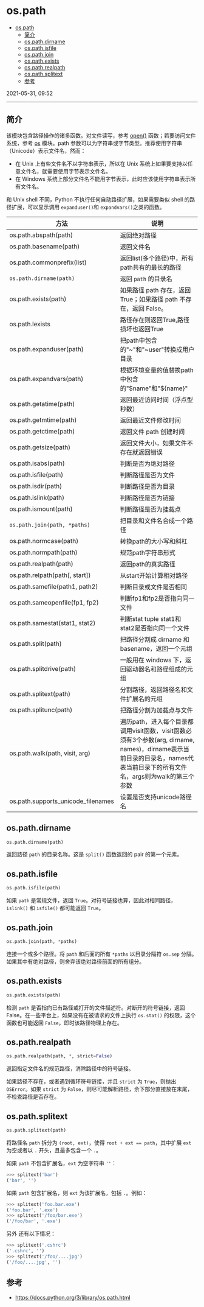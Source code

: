 # os.path

- [os.path](#ospath)
  - [简介](#简介)
  - [os.path.dirname](#ospathdirname)
  - [os.path.isfile](#ospathisfile)
  - [os.path.join](#ospathjoin)
  - [os.path.exists](#ospathexists)
  - [os.path.realpath](#ospathrealpath)
  - [os.path.splitext](#ospathsplitext)
  - [参考](#参考)

2021-05-31, 09:52
***

## 简介

该模块包含路径操作的诸多函数。对文件读写，参考 [open()](python_io.md#open) 函数；若要访问文件系统，参考 [os](../api/os.md) 模块。path 参数可以为字符串或字节类型。推荐使用字符串（Unicode）表示文件名，然而：

- 在 Unix 上有些文件名不以字符串表示，所以在 Unix 系统上如果要支持以任意文件名，就需要使用字节表示文件名。
- 在 Windows 系统上部分文件名不能用字节表示，此时应该使用字符串表示所有文件名。

和 Unix shell 不同，Python 不执行任何自动路径扩展，如果需要类似 shell 的路径扩展，可以显示调用 `expanduser()`和 `expandvars()`之类的函数。

|方法|说明|
|---|---|
|os.path.abspath(path)|返回绝对路径|
|os.path.basename(path)|返回文件名|
|os.path.commonprefix(list)|返回list(多个路径)中，所有path共有的最长的路径|
|`os.path.dirname(path)`|返回 `path` 的目录名|
|os.path.exists(path)|如果路径 path 存在，返回 True；如果路径 path 不存在，返回 False。|
|os.path.lexists|路径存在则返回True,路径损坏也返回True|
|os.path.expanduser(path)|把path中包含的"~"和"~user"转换成用户目录|
|os.path.expandvars(path)|根据环境变量的值替换path中包含的"$name"和"${name}"|
|os.path.getatime(path)|返回最近访问时间（浮点型秒数）|
|os.path.getmtime(path)|返回最近文件修改时间|
|os.path.getctime(path)|返回文件 path 创建时间|
|os.path.getsize(path)|返回文件大小，如果文件不存在就返回错误|
|os.path.isabs(path)|判断是否为绝对路径|
|os.path.isfile(path)|判断路径是否为文件|
|os.path.isdir(path)|判断路径是否为目录|
|os.path.islink(path)|判断路径是否为链接|
|os.path.ismount(path)|判断路径是否为挂载点|
|`os.path.join(path, *paths)`|把目录和文件名合成一个路径|
|os.path.normcase(path)|转换path的大小写和斜杠|
|os.path.normpath(path)|规范path字符串形式|
|os.path.realpath(path)|返回path的真实路径|
|os.path.relpath(path[, start])|从start开始计算相对路径|
|os.path.samefile(path1, path2)|判断目录或文件是否相同|
|os.path.sameopenfile(fp1, fp2)|判断fp1和fp2是否指向同一文件|
|os.path.samestat(stat1, stat2)|判断stat tuple stat1和stat2是否指向同一个文件|
|os.path.split(path)|把路径分割成 dirname 和 basename，返回一个元组|
|os.path.splitdrive(path)|一般用在 windows 下，返回驱动器名和路径组成的元组|
|os.path.splitext(path)|分割路径，返回路径名和文件扩展名的元组|
|os.path.splitunc(path)|把路径分割为加载点与文件|
|os.path.walk(path, visit, arg)|遍历path，进入每个目录都调用visit函数，visit函数必须有3个参数(arg, dirname, names)，dirname表示当前目录的目录名，names代表当前目录下的所有文件名，args则为walk的第三个参数|
|os.path.supports_unicode_filenames|设置是否支持unicode路径名|

## os.path.dirname

```python
os.path.dirname(path)
```

返回路径 `path` 的目录名称。这是 `split()` 函数返回的 pair 的第一个元素。

## os.path.isfile

```python
os.path.isfile(path)
```

如果 `path` 是常规文件，返回 `True`。对符号链接也算，因此对相同路径，`islink()` 和 `isfile()` 都可能返回 `True`。

## os.path.join

```py
os.path.join(path, *paths)
```

连接一个或多个路径。将 `path` 和后面的所有 `*paths` 以目录分隔符 `os.sep` 分隔。如果其中有绝对路径，则舍弃该绝对路径前面的所有组分。

## os.path.exists

```py
os.path.exists(path)
```

检测 `path` 是否指向已有路径或打开的文件描述符。对断开的符号链接，返回 False。在一些平台上，如果没有在被请求的文件上执行 `os.stat()` 的权限，这个函数也可能返回 `False`，即时该路径物理上存在。

## os.path.realpath

```python
os.path.realpath(path, *, strict=False)
```

返回指定文件名的规范路径，消除路径中的符号链接。

如果路径不存在，或者遇到循环符号链接，并且 `strict` 为 `True`，则抛出 `OSError`。如果 `strict` 为 `False`，则尽可能解析路径，余下部分直接放在末尾，不检查路径是否存在。

## os.path.splitext

```python
os.path.splitext(path)
```

将路径名 `path` 拆分为 `(root, ext)`，使得 `root + ext == path`，其中扩展 `ext` 为空或者以 `.` 开头，且最多包含一个 `.`。

如果 `path` 不包含扩展名，`ext` 为空字符串 `''`：

```python
>>> splitext('bar')
('bar', '')
```

如果 `path` 包含扩展名，则 `ext` 为该扩展名，包括 `.`。例如：

```python
>>> splitext('foo.bar.exe')
('foo.bar', '.exe')
>>> splitext('/foo/bar.exe')
('/foo/bar', '.exe')
```

另外 还有以下情况：

```python
>>> splitext('.cshrc')
('.cshrc', '')
>>> splitext('/foo/....jpg')
('/foo/....jpg', '')
```


## 参考

- https://docs.python.org/3/library/os.path.html
